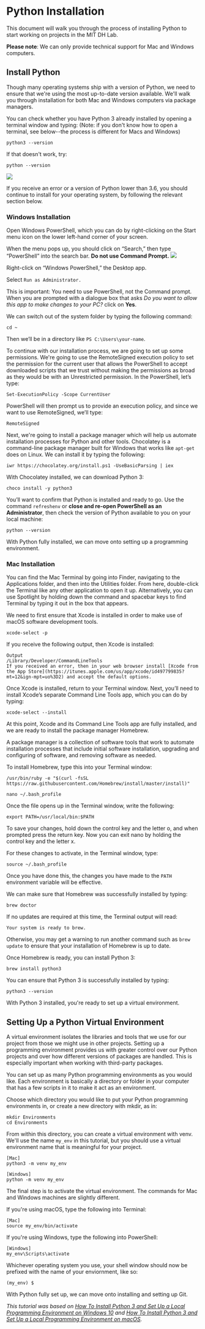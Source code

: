 # Python Installation

This document will walk you through the process of installing Python to start working on projects in the MIT DH Lab.

**Please note**: We can only provide technical support for Mac and Windows computers.

## Install Python
Though many operating systems ship with a version of Python, we need to ensure that we're using the most up-to-date version available. We'll walk you through installation for both Mac and Windows computers via package managers.

You can check whether you have Python 3 already installed by opening a terminal window and typing:
(Note: if you don't know how to open a terminal, see below--the process is different for Macs and
Windows)

```
python3 --version
```
If that doesn't work, try:

```
python --version
```


![](../images/setup_python_1.png)

If you receive an error or a version of Python lower than 3.6, you should continue to install for your operating system, by following the relevant section below.

### Windows Installation
Open Windows PowerShell, which you can do by right-clicking on the Start menu icon on the lower left-hand corner of your screen.

When the menu pops up, you should click on “Search,” then type “PowerShell” into the search bar.
**Do not use Command Prompt.**
![](../images/powershell_command_prompt.png)

Right-click on “Windows PowerShell,” the Desktop app.

Select `Run as Administrator.`

This is important: You need to use PowerShell, not the Command prompt.
When you are prompted with a dialogue box that asks *Do you want to allow this app to make changes to your PC?* click on **Yes**.

We can switch out of the system folder by typing the following command:

```
cd ~
```

Then we’ll be in a directory like `PS C:\Users\your-name`.

To continue with our installation process, we are going to set up some permissions. We're going to use the RemoteSigned execution policy to set the permission for the current user that allows the PowerShell to accept downloaded scripts that we trust without making the permissions as broad as they would be with an Unrestricted permission. In the PowerShell, let’s type:

```
Set-ExecutionPolicy -Scope CurrentUser
```

PowerShell will then prompt us to provide an execution policy, and since we want to use RemoteSigned, we’ll type:

```
RemoteSigned
```

Next, we're going to install a package manager which will help us automate installation processes for Python and other tools. Chocolatey is a command-line package manager built for Windows that works like `apt-get` does on Linux. We can install it by typing the following:

```
iwr https://chocolatey.org/install.ps1 -UseBasicParsing | iex
```

With Chocolatey installed, we can download Python 3:

```
choco install -y python3
```

You’ll want to confirm that Python is installed and ready to go. Use the command `refreshenv` or **close and re-open PowerShell as an Administrator**, then check the version of Python available to you on your local machine:

```
python --version
```

With Python fully installed, we can move onto setting up a programming environment.

### Mac Installation

You can find the Mac Terminal by going into Finder, navigating to the Applications folder, and then into the Utilities folder. From here, double-click the Terminal like any other application to open it up. Alternatively, you can use Spotlight by holding down the command and spacebar keys to find Terminal by typing it out in the box that appears.

We need to first ensure that Xcode is installed in order to make use of macOS software development tools.

```
xcode-select -p
```

If you receive the following output, then Xcode is installed:

```
Output
/Library/Developer/CommandLineTools
If you received an error, then in your web browser install [Xcode from the App Store](https://itunes.apple.com/us/app/xcode/id497799835?mt=12&ign-mpt=uo%3D2) and accept the default options.
```

Once Xcode is installed, return to your Terminal window. Next, you’ll need to install Xcode’s separate Command Line Tools app, which you can do by typing:

```
xcode-select --install
```

At this point, Xcode and its Command Line Tools app are fully installed, and we are ready to install the package manager Homebrew.

A package manager is a collection of software tools that work to automate installation processes that include initial software installation, upgrading and configuring of software, and removing software as needed.

To install Homebrew, type this into your Terminal window:

```command
/usr/bin/ruby -e "$(curl -fsSL https://raw.githubusercontent.com/Homebrew/install/master/install)"
```

```
nano ~/.bash_profile
```

Once the file opens up in the Terminal window, write the following:

```
export PATH=/usr/local/bin:$PATH
```

To save your changes, hold down the control key and the letter o, and when prompted press the return key. Now you can exit nano by holding the control key and the letter x.

For these changes to activate, in the Terminal window, type:

```
source ~/.bash_profile
```

Once you have done this, the changes you have made to the `PATH` environment variable will be effective.

We can make sure that Homebrew was successfully installed by typing:

```
brew doctor
```

If no updates are required at this time, the Terminal output will read:

```
Your system is ready to brew.
```

Otherwise, you may get a warning to run another command such as `brew update` to ensure that your installation of Homebrew is up to date.

Once Homebrew is ready, you can install Python 3:

```
brew install python3
```

You can ensure that Python 3 is successfully installed by typing:

```
python3 --version
```

With Python 3 installed, you're ready to set up a virtual environment.

## Setting Up a Python Virtual Environment

A virtual environment isolates the libraries and tools that we use for our project from those we might use in other projects. Setting up a programming environment provides us with greater control over our Python projects and over how different versions of packages are handled. This is especially important when working with third-party packages.

You can set up as many Python programming environments as you would like. Each environment is basically a directory or folder in your computer that has a few scripts in it to make it act as an environment.

Choose which directory you would like to put your Python programming environments in, or create a new directory with mkdir, as in:

```
mkdir Environments
cd Environments
```

From within this directory, you can create a virtual environment with venv. We'll use the name `my_env` in this tutorial, but you should use a virtual environment name that is meaningful for your project.

```
[Mac]
python3 -m venv my_env
```

```
[Windows]
python -m venv my_env
```

The final step is to activate the virtual environment. The commands for Mac and Windows machines are slightly different.

If you're using macOS, type the following into Terminal:

```
[Mac]
source my_env/bin/activate
```

If you're using Windows, type the following into PowerShell:

```
[Windows]
my_env\Scripts\activate
```

Whichever operating system you use, your shell window should now be prefixed with the name of your enviornment, like so:

```
(my_env) $
```

With Python fully set up, we can move onto installing and setting up Git.

*This tutorial was based on [How To Install Python 3 and Set Up a Local Programming Environment on Windows 10](https://www.digitalocean.com/community/tutorials/how-to-install-python-3-and-set-up-a-local-programming-environment-on-windows-10#step-5-%E2%80%94-setting-up-a-virtual-environment) and [How To Install Python 3 and Set Up a Local Programming Environment on macOS](https://www.digitalocean.com/community/tutorials/how-to-install-python-3-and-set-up-a-local-programming-environment-on-macos).*
